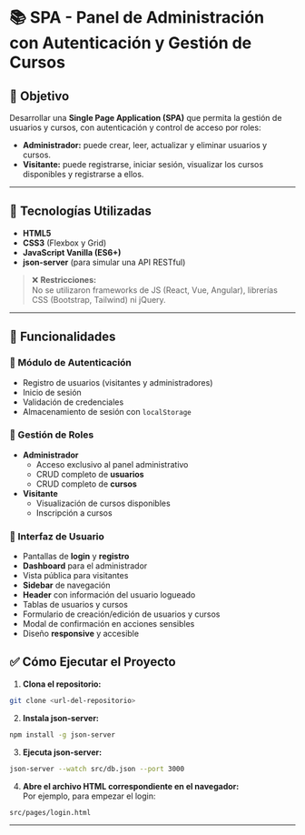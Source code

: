 
# 📚 SPA - Panel de Administración con Autenticación y Gestión de Cursos

## 📌 Objetivo
Desarrollar una **Single Page Application (SPA)** que permita la gestión de usuarios y cursos, con autenticación y control de acceso por roles:
- **Administrador:** puede crear, leer, actualizar y eliminar usuarios y cursos.
- **Visitante:** puede registrarse, iniciar sesión, visualizar los cursos disponibles y registrarse a ellos.

---

## 🚀 Tecnologías Utilizadas
- **HTML5**
- **CSS3** (Flexbox y Grid)
- **JavaScript Vanilla (ES6+)**
- **json-server** (para simular una API RESTful)

> ❌ **Restricciones:**  
No se utilizaron frameworks de JS (React, Vue, Angular), librerías CSS (Bootstrap, Tailwind) ni jQuery.

---

## 🎯 Funcionalidades

### 🔐 Módulo de Autenticación
- Registro de usuarios (visitantes y administradores)
- Inicio de sesión
- Validación de credenciales
- Almacenamiento de sesión con `localStorage`

### 👥 Gestión de Roles
- **Administrador**
  - Acceso exclusivo al panel administrativo
  - CRUD completo de **usuarios**
  - CRUD completo de **cursos**
- **Visitante**
  - Visualización de cursos disponibles
  - Inscripción a cursos

### 🎨 Interfaz de Usuario
- Pantallas de **login** y **registro**
- **Dashboard** para el administrador
- Vista pública para visitantes
- **Sidebar** de navegación
- **Header** con información del usuario logueado
- Tablas de usuarios y cursos
- Formulario de creación/edición de usuarios y cursos
- Modal de confirmación en acciones sensibles
- Diseño **responsive** y accesible


## ✅ Cómo Ejecutar el Proyecto

1. **Clona el repositorio:**
```bash
git clone <url-del-repositorio>
```

2. **Instala json-server:**
```bash
npm install -g json-server
```

3. **Ejecuta json-server:**
```bash
json-server --watch src/db.json --port 3000
```

4. **Abre el archivo HTML correspondiente en el navegador:**  
Por ejemplo, para empezar el login:
```
src/pages/login.html
```

---
